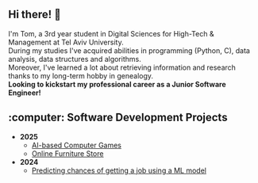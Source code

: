 ## Hi there! 👋
I'm Tom, a 3rd year student in Digital Sciences for High-Tech & Management at Tel Aviv University. <br>
During my studies I've acquired abilities in programming (Python, C), data analysis, data structures and algorithms. <br>
Moreover, I've learned a lot about retrieving information and research thanks to my long-term hobby in genealogy. <br>
<b>Looking to kickstart my professional career as a Junior Software Engineer!</b>

<h2>:computer: Software Development Projects</h2>

- <b>2025</b>
  - [AI-based Computer Games](https://github.com/tompashinsky/AI-based-computer-games)
  - [Online Furniture Store](https://github.com/Hadas-Schneider/Advanced-programming-project)
- <b>2024</b>
  - [Predicting chances of getting a job using a ML model](https://github.com/tompashinsky/Machine-Learning-Project/tree/main)

<!--
**tompashinsky/tompashinsky** is a ✨ _special_ ✨ repository because its `README.md` (this file) appears on your GitHub profile.

Here are some ideas to get you started:

- 🔭 I’m currently working on ...
- 🌱 I’m currently learning ...
- 👯 I’m looking to collaborate on ...
- 🤔 I’m looking for help with ...
- 💬 Ask me about ...
- 📫 How to reach me: ...
- 😄 Pronouns: ...
- ⚡ Fun fact: ...
-->
